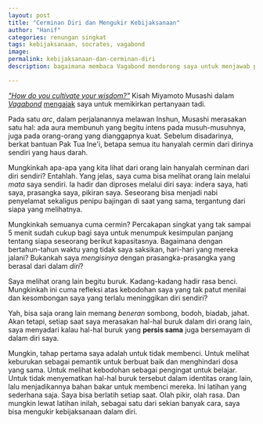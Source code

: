 ```yaml
---
layout: post
title: "Cerminan Diri dan Mengukir Kebijaksanaan"
author: "Hanif" 
categories: renungan singkat
tags: kebijaksanaan, socrates, vagabond
image: 
permalink: kebijaksanaan-dan-cerminan-diri
description: bagaimana membaca Vagabond mendorong saya untuk menjawab pertanyaan-pertanyaan mengenai kebijaksanaan.

---
```


[*"How do you cultivate your wisdom?"*](https://youtu.be/Lhl51bZQlM8?si=JB3epe3JJ3JgwXOq) Kisah Miyamoto Musashi dalam [*Vagabond*](https://en.wikipedia.org/wiki/Vagabond_(manga)) <u>mengajak</u> saya untuk memikirkan pertanyaan tadi.<!--more--> 

Pada satu *arc*, dalam perjalanannya melawan Inshun, Musashi merasakan satu hal: ada aura membunuh yang begitu intens pada musuh-musuhnya, juga pada orang-orang yang dianggapnya kuat. Sebelum disadarinya, berkat bantuan Pak Tua Ine'i, betapa semua itu  hanyalah cermin dari dirinya sendiri yang haus darah. 

Mungkinkah apa-apa yang kita lihat dari orang lain hanyalah cerminan dari diri sendiri? Entahlah. Yang jelas, saya cuma bisa melihat orang lain melalui *mata* saya sendiri. Ia hadir dan diproses melalui diri saya: indera saya, hati saya, prasangka saya, pikiran saya. Seseorang bisa menjadi nabi penyelamat sekaligus penipu bajingan di saat yang sama, tergantung dari siapa yang melihatnya. 

Mungkinkah semuanya cuma cermin? Percakapan singkat yang tak sampai 5 menit sudah cukup bagi saya untuk menumpuk kesimpulan panjang tentang siapa seseorang berikut kapasitasnya. Bagaimana dengan bertahun-tahun waktu yang tidak saya saksikan, hari-hari yang mereka jalani? Bukankah saya *mengisinya* dengan prasangka-prasangka yang berasal dari dalam *diri*? 

Saya melihat orang lain begitu buruk. Kadang-kadang hadir rasa benci. Mungkinkah ini cuma refleksi atas kebodohan saya yang tak patut menilai dan kesombongan saya yang terlalu meninggikan diri sendiri? 

Yah, bisa saja orang lain memang *beneran* sombong, bodoh, biadab, jahat. Akan tetapi, setiap saat saya merasakan hal-hal buruk dalam diri orang lain, saya menyadari kalau hal-hal buruk yang **persis sama** juga bersemayam di dalam diri saya. 

Mungkin, tahap pertama saya adalah untuk tidak membenci. Untuk melihat keburukan sebagai pemantik untuk berbuat baik dan menghindari dosa yang sama. Untuk melihat kebodohan sebagai pengingat untuk belajar. Untuk tidak menyematkan hal-hal buruk tersebut dalam identitas orang lain, lalu menjadikannya bahan bakar untuk membenci mereka. Ini latihan yang sederhana saja. Saya bisa berlatih setiap saat. Olah pikir, olah rasa. Dan mungkin lewat latihan inilah, sebagai satu dari sekian banyak cara, saya bisa mengukir kebijaksanaan dalam diri. 